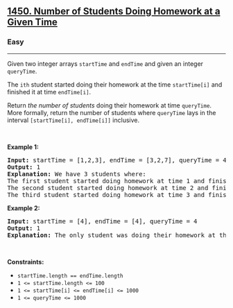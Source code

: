 <h2><a href="https://leetcode.com/problems/number-of-students-doing-homework-at-a-given-time/">1450. Number of Students Doing Homework at a Given Time</a></h2><h3>Easy</h3><hr><div style="user-select: auto;"><p style="user-select: auto;">Given two integer arrays <code style="user-select: auto;">startTime</code> and <code style="user-select: auto;">endTime</code> and given an integer <code style="user-select: auto;">queryTime</code>.</p>

<p style="user-select: auto;">The <code style="user-select: auto;">ith</code> student started doing their homework at the time <code style="user-select: auto;">startTime[i]</code> and finished it at time <code style="user-select: auto;">endTime[i]</code>.</p>

<p style="user-select: auto;">Return <em style="user-select: auto;">the number of students</em> doing their homework at time <code style="user-select: auto;">queryTime</code>. More formally, return the number of students where <code style="user-select: auto;">queryTime</code> lays in the interval <code style="user-select: auto;">[startTime[i], endTime[i]]</code> inclusive.</p>

<p style="user-select: auto;">&nbsp;</p>
<p style="user-select: auto;"><strong style="user-select: auto;">Example 1:</strong></p>

<pre style="user-select: auto;"><strong style="user-select: auto;">Input:</strong> startTime = [1,2,3], endTime = [3,2,7], queryTime = 4
<strong style="user-select: auto;">Output:</strong> 1
<strong style="user-select: auto;">Explanation:</strong> We have 3 students where:
The first student started doing homework at time 1 and finished at time 3 and wasn't doing anything at time 4.
The second student started doing homework at time 2 and finished at time 2 and also wasn't doing anything at time 4.
The third student started doing homework at time 3 and finished at time 7 and was the only student doing homework at time 4.
</pre>

<p style="user-select: auto;"><strong style="user-select: auto;">Example 2:</strong></p>

<pre style="user-select: auto;"><strong style="user-select: auto;">Input:</strong> startTime = [4], endTime = [4], queryTime = 4
<strong style="user-select: auto;">Output:</strong> 1
<strong style="user-select: auto;">Explanation:</strong> The only student was doing their homework at the queryTime.
</pre>

<p style="user-select: auto;">&nbsp;</p>
<p style="user-select: auto;"><strong style="user-select: auto;">Constraints:</strong></p>

<ul style="user-select: auto;">
	<li style="user-select: auto;"><code style="user-select: auto;">startTime.length == endTime.length</code></li>
	<li style="user-select: auto;"><code style="user-select: auto;">1 &lt;= startTime.length &lt;= 100</code></li>
	<li style="user-select: auto;"><code style="user-select: auto;">1 &lt;= startTime[i] &lt;= endTime[i] &lt;= 1000</code></li>
	<li style="user-select: auto;"><code style="user-select: auto;">1 &lt;= queryTime &lt;= 1000</code></li>
</ul>
</div>